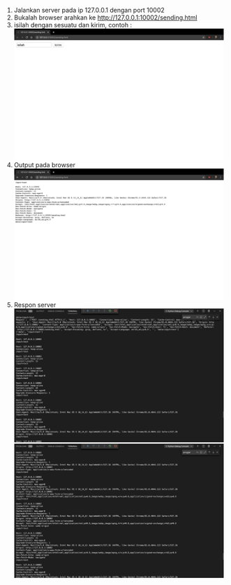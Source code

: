 1. Jalankan server pada ip 127.0.0.1 dengan port 10002
2. Bukalah browser arahkan ke http://127.0.0.1:10002/sending.html
3. isilah dengan sesuatu dan kirim, contoh :  
![](Dokumentasi/Screen%20Shot%201.png)
4. Output pada browser
![](Dokumentasi/Screen%20Shot%202.png)
6. Respon server
![](Dokumentasi/Screen%20Shot%204.png)
![](Dokumentasi/Screen%20Shot%205.png)
